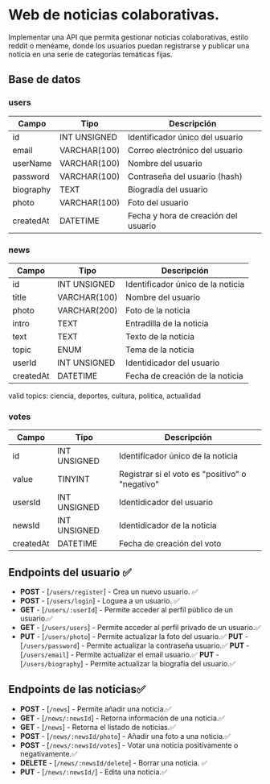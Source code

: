 # Web de noticias colaborativas.

Implementar una API que permita gestionar noticias colaborativas, estilo reddit o menéame, donde los usuarios puedan registrarse y publicar una noticia en una serie de categorías temáticas fijas.

## Base de datos

### users

| Campo     | Tipo         | Descripción                          |
| --------- | ------------ | ------------------------------------ |
| id        | INT UNSIGNED | Identificador único del usuario      |
| email     | VARCHAR(100) | Correo electrónico del usuario       |
| userName  | VARCHAR(100) | Nombre del usuario                   |
| password  | VARCHAR(100) | Contraseña del usuario (hash)        |
| biography | TEXT         | Biogradía del usuario                |
| photo     | VARCHAR(100) | Foto del usuario                     |
| createdAt | DATETIME     | Fecha y hora de creación del usuario |

### news

| Campo     | Tipo         | Descripción                       |
| --------- | ------------ | --------------------------------- |
| id        | INT UNSIGNED | Identificador único de la noticia |
| title     | VARCHAR(100) | Nombre del usuario                |
| photo     | VARCHAR(200) | Foto de la noticia                |
| intro     | TEXT         | Entradilla de la noticia          |
| text      | TEXT         | Texto de la noticia               |
| topic     | ENUM         | Tema de la noticia                |
| userId    | INT UNSIGNED | Identidicador del usuario         |
| createdAt | DATETIME     | Fecha de creación de la noticia   |

valid topics: ciencia, deportes, cultura, politica, actualidad

### votes

| Campo     | Tipo         | Descripción                                     |
| --------- | ------------ | ----------------------------------------------- |
| id        | INT UNSIGNED | Identificador único de la noticia               |
| value     | TINYINT      | Registrar si el voto es "positivo" o "negativo" |
| usersId   | INT UNSIGNED | Identidicador del usuario                       |
| newsId    | INT UNSIGNED | Identidicador de la noticia                     |
| createdAt | DATETIME     | Fecha de creación del voto                      |

## Endpoints del usuario ✅

-   **POST** - [`/users/register`] - Crea un nuevo usuario. ✅
-   **POST** - [`/users/login`] - Loguea a un usuario. ✅
-   **GET** - [`/users/:userId`] - Permite acceder al perfil público de un usuario.✅
-   **GET** - [`/users/users`] - Permite acceder al perfil privado de un usuario.✅
-   **PUT** - [`/users/photo`] - Permite actualizar la foto del usuario.✅
    **PUT** - [`/users/password`] - Permite actualizar la contraseña usuario.✅
    **PUT** - [`/users/email`] - Permite actualizar el email usuario.✅
    **PUT** - [`/users/biography`] - Permite actualizar la biografia del usuario.✅

## Endpoints de las noticias✅

-   **POST** - [`/news`] - Permite añadir una noticia.✅
-   **GET** - [`/news/:newsId`] - Retorna información de una noticia.✅
-   **GET** - [`/news`] - Retorna el listado de noticias.✅
-   **POST** - [`/news/:newsId/photo`] - Añadir una foto a una noticia.✅
-   **POST** - [`/news/:newsId/votes`] - Votar una noticia positivamente o negativamente.✅
-   **DELETE** - [`/news/:newsId/delete`] - Borrar una noticia. ✅
-   **PUT** - [`/news/:newsId/`] - Edita una noticia.✅
